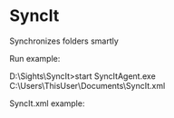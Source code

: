 SyncIt
======

Synchronizes folders smartly

Run example:

D:\Sights\SyncIt>start SyncItAgent.exe C:\Users\ThisUser\Documents\SyncIt.xml

SyncIt.xml example:

<?xml version="1.0" encoding="utf-8" ?>
<SyncConfiguration>
	<Projects>
		<Project Name="TheProject" ListenChanges="true">
			<Folders>
				<Folder Source="D:\Projects\SourceProjectFolder" Destination="d:\InetPubSites\IISProjectFolder" Method="Hardlink">
					<SpecialCareItems>
						<Item Source="thisuser.web.config" Destination="Web.config" Method="Copy" />
					</SpecialCareItems>
				</Folder>
			</Folders>
		</Project>
	</Projects>
</SyncConfiguration>